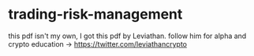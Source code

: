 # trading-risk-management
this pdf isn't my own, I got this pdf by Leviathan. follow him for alpha and crypto education -> https://twitter.com/leviathancrypto
